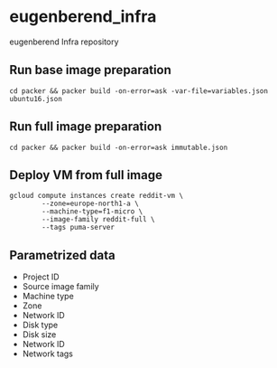 # eugenberend_infra
eugenberend Infra repository
## Run base image preparation
```
cd packer && packer build -on-error=ask -var-file=variables.json ubuntu16.json
```
## Run full image preparation
```
cd packer && packer build -on-error=ask immutable.json
```
## Deploy VM from full image
```
gcloud compute instances create reddit-vm \
        --zone=europe-north1-a \
        --machine-type=f1-micro \
        --image-family reddit-full \
        --tags puma-server
```
## Parametrized data
* Project ID
* Source image family
* Machine type
* Zone
* Network ID
* Disk type
* Disk size
* Network ID
* Network tags
